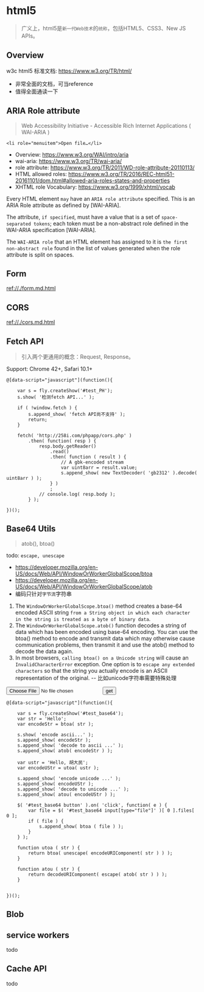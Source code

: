# html5

> 广义上，html5是`新一代Web技术`的`统称`，包括HTML5、CSS3、New JS APIs。


<style type="text/css">
@import "http://258i.com/static/bower_components/snippets/css/mp/style.css";
</style>
<script src="http://258i.com/static/bower_components/snippets/js/mp/fly.js"></script>


## Overview

w3c html5 标准文档: <https://www.w3.org/TR/html/>

* 非常全面的文档，可当reference
* 值得全面通读一下


## ARIA Role attribute

> Web Accessibility Initiative - Accessible Rich Internet Applications ( WAI-ARIA )

    <li role="menuitem">Open file…</li>

* Overview: <https://www.w3.org/WAI/intro/aria>
* wai-aria: <https://www.w3.org/TR/wai-aria/>
* role attribute: <https://www.w3.org/TR/2011/WD-role-attribute-20110113/>
* HTML allowed roles: <https://www.w3.org/TR/2016/REC-html51-20161101/dom.html#allowed-aria-roles-states-and-properties>
* XHTML role Vocabulary: <https://www.w3.org/1999/xhtml/vocab>

Every HTML element `may` have an `ARIA role attribute` specified. This is an ARIA Role attribute as defined by [WAI-ARIA].

The attribute, `if specified`, must have a value that is a set of `space-separated tokens`; each token must be a non-abstract role defined in the WAI-ARIA specification [WAI-ARIA].

The `WAI-ARIA role` that an HTML element has assigned to it is `the first non-abstract role` found in the list of values generated when the role attribute is split on spaces.



## Form

<ref://./form.md.html>


## CORS 

<ref://./cors.md.html>


## Fetch API

> 引入两个更通用的概念：Request, Response。

Support: Chrome 42+, Safari 10.1+

<div id="test_PH" class="test">
<div class="test-container">

    @[data-script="javascript"](function(){

        var s = fly.createShow('#test_PH');
        s.show( '检测fetch API...' );

        if ( !window.fetch ) {
            s.append_show( 'fetch API尚不支持' );
            return;
        }

        fetch( 'http://258i.com/phpapp/cors.php' )
            .then( function( resp ) {
                resp.body.getReader()
                    .read()
                    .then( function ( result ) {
                        // A gbk-encoded stream
                        var uint8arr = result.value;
                        s.append_show( new TextDecoder( 'gb2312' ).decode( uint8arr ) );
                    } )
                    ;
                // console.log( resp.body );
            } );

    })();

</div>
<div class="test-console"></div>
<div class="test-panel">
</div>
</div>





## Base64 Utils

> atob(), btoa()

todo: `escape, unescape`

* <https://developer.mozilla.org/en-US/docs/Web/API/WindowOrWorkerGlobalScope/btoa>
* <https://developer.mozilla.org/en-US/docs/Web/API/WindowOrWorkerGlobalScope/atob>
* 编码只针对`字节流`字符串

1. The `WindowOrWorkerGlobalScope.btoa()` method creates a base-64 encoded ASCII string `from a String object in which each character in the string is treated as a byte of binary data`.
2. The `WindowOrWorkerGlobalScope.atob()` function decodes a string of data which has been encoded using base-64 encoding. You can use the btoa() method to encode and transmit data which may otherwise cause communication problems, then transmit it and use the atob() method to decode the data again.
3. In most browsers, `calling btoa() on a Unicode string` will cause an `InvalidCharacterError` exception. One option is to `escape any extended characters` so that the string you actually encode is an ASCII representation of the original. -- 比如unicode字符串需要特殊处理


<div id="test_base64" class="test">
<div class="test-container">
<input type="file"><button>get</button>

    @[data-script="javascript"](function(){

        var s = fly.createShow('#test_base64');
        var str = 'Hello';
        var encodeStr = btoa( str );

        s.show( 'encode ascii...' );
        s.append_show( encodeStr );
        s.append_show( 'decode to ascii ...' );
        s.append_show( atob( encodeStr ) );

        var ustr = 'Hello, 胡大民';
        var encodeUStr = utoa( ustr );

        s.append_show( 'encode unicode ...' );
        s.append_show( encodeUStr );
        s.append_show( 'decode to unicode ...' );
        s.append_show( atou( encodeUStr ) );

        $( '#test_base64 button' ).on( 'click', function( e ) {
            var file = $( '#test_base64 input[type="file"]' )[ 0 ].files[ 0 ];
            if ( file ) {
                s.append_show( btoa ( file ) );
            }
        } );

        function utoa ( str ) {
            return btoa( unescape( encodeURIComponent( str ) ) );
        }

        function atou ( str ) {
            return decodeURIComponent( escape( atob( str ) ) );
        }


    })();

</div>
<div class="test-console"></div>
<div class="test-panel">
</div>
</div>





## Blob





## service workers
todo



## Cache API
todo

